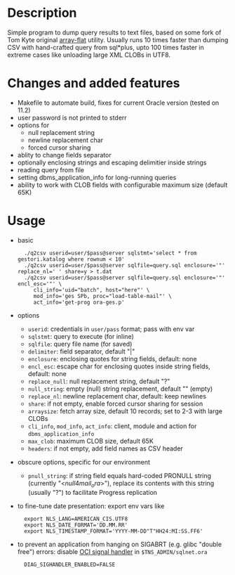 # Description

Simple program to dump query results to text files, based on some fork of Tom Kyte 
original [array-flat][kyte-flat] utility. Usually runs 10 times faster than dumping
CSV with hand-crafted query from sql*plus, upto 100 times faster in extreme cases
like unloading large XML CLOBs in UTF8.

[kyte-flat]: https://asktom.oracle.com/pls/asktom/f?p=100:11:0::::P11_QUESTION_ID:459020243348

# Changes and added features
- Makefile to automate build, fixes for current Oracle version (tested on 11.2)
- user password is not printed to stderr
- options for 
    - null replacement string
    - newline replacement char
    - forced cursor sharing
- ablity to change fields separator
- optionally enclosing strings and escaping delimitier inside strings
- reading query from file
- setting dbms_application_info for long-running queries
- ability to work with CLOB fields with configurable maximum size (default 65K)

# Usage
- basic

        ./q2csv userid=user/$pass@server sqlstmt='select * from gestori.katalog where rownum < 10'  
        ./q2csv userid=user/$pass@server sqlfile=query.sql enclosure='"' replace_nl=' ' share=y > t.dat
        ./q2csv userid=user/$pass@server sqlfile=query.sql enclosure='"' encl_esc='"' \
           cli_info='uid="batch", host="here"' \ 
           mod_info='ges SPb, proc="load-table-mail"' \
           act_info='get-prog ora-ges.p'

- options
    - `userid`: credentials in `user/pass` format; pass with env var
    - `sqlstmt`: query to execute (for inline)
    - `sqlfile`: query file name (for saved)
    - `delimiter`: field separator, default "|"
    - `enclosure`: enclosing quotes for string fields, default: none
    - `encl_esc`: escape char for enclosing quotes inside string fields, default: none
    - `replace_null`: null replacement string, default "?"
    - `null_string`: empty (null) string replacement, default "" (empty)
    - `replace_nl`: newline replacement char, default: keep newlines
    - `share`: if not empty, enable forced cursor sharing for session
    - `arraysize`: fetch array size, default 10 records; set to 2-3 with large CLOBs
    - `cli_info`, `mod_info`, `act_info`: client, module and action for `dbms_application_info`
    - `max_clob`: maximum CLOB size, default 65K
    - `headers`: if not empty, add field names as CSV header
- obscure options, specific for our environment
    - `pnull_string`: if string field equals hard-coded PRONULL string (currently "<$null4mail_ora$>"),
      replace its contents with this string (usually "?") to facilitate Progress replication
- to fine-tune date presentation: export env vars like

        export NLS_LANG=AMERICAN_CIS.UTF8
        export NLS_DATE_FORMAT='DD.MM.RR'
        export NLS_TIMESTAMP_FORMAT='YYYY-MM-DD"T"HH24:MI:SS.FF6'

- to prevent an application from hanging on SIGABRT (e.g. glibc "double free") errors: disable
  [OCI signal handler][oci-faults] in `$TNS_ADMIN/sqlnet.ora`

        DIAG_SIGHANDLER_ENABLED=FALSE

[oci-faults]: https://docs.oracle.com/cd/E18283_01/appdev.112/e10646/oci10new.htm#CHDCIAHJ
